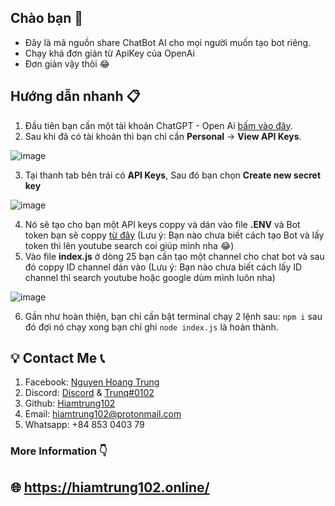 ## Chào bạn 👋
* Đây là mã nguồn share ChatBot AI cho mọi người muốn tạo bot riêng.
* Chạy khá đơn giản từ ApiKey của OpenAi
* Đơn giản vậy thôi 😂

## Hướng dẫn nhanh 📋
1. Đầu tiên bạn cần một tài khoản ChatGPT - Open Ai [bấm vào đây](https://platform.openai.com/playground).
2. Sau khi đã có tài khoản thì bạn chỉ cần **Personal** -> **View API Keys**.

![image](https://user-images.githubusercontent.com/40049697/217147548-e0ba6dc7-ccfc-4913-bd7e-3a8db7014937.png)

3. Tại thanh tab bên trái có **API Keys**, Sau đó bạn chọn **Create new secret key**

![image](https://user-images.githubusercontent.com/40049697/217147810-0af82b25-4e31-45cf-9a88-3a9083fbb0ce.png)

4. Nó sẽ tạo cho bạn một API keys coppy và dán vào file **.ENV** và Bot token bạn sẽ coppy [từ đây](https://discord.com/developers/applications)
(Lưu ý: Bạn nào chưa biết cách tạo Bot và lấy token thì lên youtube search coi giúp mình nha 😂)
5. Vào file **index.js** ở dòng 25 bạn cần tạo một channel cho chat bot và sau đó coppy ID channel dán vào
(Lưu ý: Bạn nào chưa biết cách lấy ID channel thì search youtube hoặc google dùm mình luôn nha)

![image](https://user-images.githubusercontent.com/40049697/217148425-942595cb-cc70-4a63-92d5-02da7588b134.png)

6. Gần như hoàn thiện, bạn chỉ cần bật terminal chạy 2 lệnh sau: `npm i` sau đó đợi nó chạy xong bạn chỉ ghi `node index.js` là hoàn thành.

## 💡 Contact Me 📞

1. Facebook: [Nguyen Hoang Trung](https://www.facebook.com/HiamTrung102/)
2. Discord: [Discord](https://discord.gg/XVQ52ZAVmc) & [Trunq#0102](https://discord.gg/)
3. Github: [Hiamtrung102](https://github.com/Hiamtrung103/)
4. Email: hiamtrung102@protonmail.com
5. Whatsapp: +84 853 0403 79

### More Information 👇
## 🌐 https://hiamtrung102.online/
